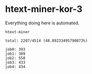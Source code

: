 # htext-miner-kor-3

Everything doing here is automated.

```
htext-miner

total: 2207/4514 (48.89233495790873%)

job0: 393
job1: 389
job2: 558
job3: 433
job4: 434
```